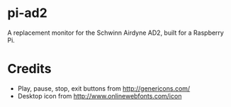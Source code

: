 # pi-ad2
A replacement monitor for the Schwinn Airdyne AD2, built for a Raspberry Pi.

# Credits
* Play, pause, stop, exit buttons from http://genericons.com/
* Desktop icon from http://www.onlinewebfonts.com/icon